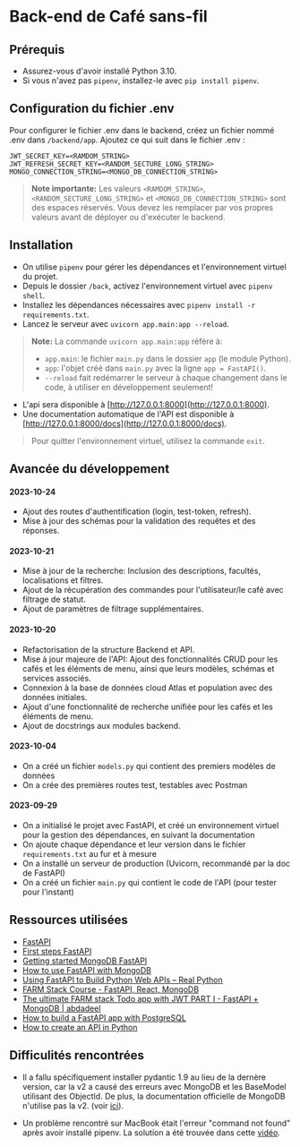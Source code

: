 # Back-end de Café sans-fil

## Prérequis

- Assurez-vous d'avoir installé Python 3.10.
- Si vous n'avez pas `pipenv`, installez-le avec `pip install pipenv`.

## Configuration du fichier .env

Pour configurer le fichier .env dans le backend, créez un fichier nommé .env dans `/backend/app`. Ajoutez ce qui suit dans le fichier .env :

```
JWT_SECRET_KEY=<RAMDOM_STRING>
JWT_REFRESH_SECRET_KEY=<RANDOM_SECTURE_LONG_STRING>
MONGO_CONNECTION_STRING=<MONGO_DB_CONNECTION_STRING>
```

> **Note importante:** Les valeurs `<RAMDOM_STRING>`, `<RANDOM_SECTURE_LONG_STRING>` et `<MONGO_DB_CONNECTION_STRING>` sont des espaces réservés. Vous devez les remplacer par vos propres valeurs avant de déployer ou d'exécuter le backend.

## Installation

- On utilise `pipenv` pour gérer les dépendances et l'environnement virtuel du projet.
- Depuis le dossier `/back`, activez l'environnement virtuel avec `pipenv shell`.
- Installez les dépendances nécessaires avec `pipenv install -r requirements.txt`.
- Lancez le serveur avec `uvicorn app.main:app --reload`.

> **Note:** La commande `uvicorn app.main:app` réfère à: 
> - `app.main`: le fichier `main.py` dans le dossier `app` (le module Python).
> - `app`: l'objet créé dans `main.py` avec la ligne `app = FastAPI()`.
> - `--reload` fait redémarrer le serveur à chaque changement dans le code, à utiliser en développement seulement!

- L'api sera disponible à [http://127.0.0.1:8000](http://127.0.0.1:8000).
- Une documentation automatique de l'API est disponible à [http://127.0.0.1:8000/docs](http://127.0.0.1:8000/docs).

> Pour quitter l'environnement virtuel, utilisez la commande `exit`.

## Avancée du développement

#### 2023-10-24

- Ajout des routes d'authentification (login, test-token, refresh).
- Mise à jour des schémas pour la validation des requêtes et des réponses.

#### 2023-10-21

- Mise à jour de la recherche: Inclusion des descriptions, facultés, localisations et filtres.
- Ajout de la récupération des commandes pour l'utilisateur/le café avec filtrage de statut.
- Ajout de paramètres de filtrage supplémentaires.

#### 2023-10-20

- Refactorisation de la structure Backend et API.
- Mise à jour majeure de l'API: Ajout des fonctionnalités CRUD pour les cafés et les éléments de menu, ainsi que leurs modèles, schémas et services associés.
- Connexion à la base de données cloud Atlas et population avec des données initiales.
- Ajout d'une fonctionnalité de recherche unifiée pour les cafés et les éléments de menu.
- Ajout de docstrings aux modules backend.

#### 2023-10-04

- On a créé un fichier `models.py` qui contient des premiers modèles de données
- On a crée des premières routes test, testables avec Postman

#### 2023-09-29

- On a initialisé le projet avec FastAPI, et créé un environnement virtuel pour la gestion des dépendances, en suivant la documentation
- On ajoute chaque dépendance et leur version dans le fichier `requirements.txt` au fur et à mesure
- On a installé un serveur de production (Uvicorn, recommandé par la doc de FastAPI)
- On a créé un fichier `main.py` qui contient le code de l'API (pour tester pour l'instant)

## Ressources utilisées

- [FastAPI](https://fastapi.tiangolo.com/#requirements)
- [First steps FastAPI](https://fastapi.tiangolo.com/tutorial/first-steps/)
- [Getting started MongoDB FastAPI](https://www.mongodb.com/developer/languages/python/python-quickstart-fastapi/)
- [How to use FastAPI with MongoDB](https://plainenglish.io/blog/how-to-use-fastapi-with-mongodb-75b43c8e541d)
- [Using FastAPI to Build Python Web APIs – Real Python](https://realpython.com/fastapi-python-web-apis/)
- [FARM Stack Course - FastAPI, React, MongoDB](https://www.youtube.com/watch?v=OzUzrs8uJl8&list=PLAt-l74BsucNBwFANkqwisPMSLE62rKG_&index=2&t=2912s&ab_channel=freeCodeCamp.org)
- [The ultimate FARM stack Todo app with JWT PART I - FastAPI + MongoDB | abdadeel](https://www.youtube.com/watch?v=G8MsHbCzyZ4&ab_channel=ABDLogs)
- [How to build a FastAPI app with PostgreSQL](https://www.youtube.com/watch?v=398DuQbQJq0)
- [How to create an API in Python](https://anderfernandez.com/en/blog/how-to-create-api-python/)

## Difficulités rencontrées

- Il a fallu spécifiquement installer pydantic 1.9 au lieu de la dernère version, car la v2 a causé des erreurs avec MongoDB et les BaseModel utilisant des ObjectId. De plus, la documentation officielle de MongoDB n'utilise pas la v2. (voir [ici](https://www.mongodb.com/community/forums/t/pydantic-v2-and-objectid-fields/241965)).  

- Un problème rencontré sur MacBook était l'erreur "command not found" après avoir installé pipenv. La solution a été trouvée dans cette [vidéo](https://www.youtube.com/watch?v=Bzn_MZ0tNXU&ab_channel=SpecialCoder).